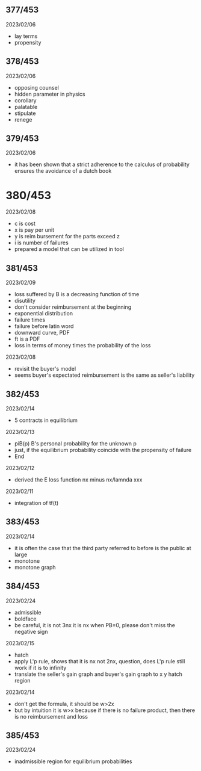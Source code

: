 ## 377/453

2023/02/06

- lay terms
- propensity

## 378/453

2023/02/06

- opposing counsel
- hidden parameter in physics
- corollary
- palatable
- stipulate
- renege

## 379/453

2023/02/06

- it has been shown that a strict adherence to the calculus of probability ensures the avoidance of a dutch book

# 380/453

2023/02/08

- c is cost
- x is pay per unit
- y is reim bursement for the parts exceed z
- i is number of failures
- prepared a model that can be utilized in tool

## 381/453

2023/02/09

- loss suffered by B is a decreasing function of time
- disutility
- don't consider reimbursement at the beginning
- exponential distribution
- failure times
- failure before latin word
- downward curve, PDF
- ft is a PDF
- loss in terms of money times the probability of the loss

2023/02/08

- revisit the buyer's model
- seems buyer's expectated reimbursement is the same as seller's liability


## 382/453

2023/02/14

- 5 contracts in equilibrium

2023/02/13

- piB(p) B's personal probability for the unknown p
- just, if the equilibrium probability coincide with the propensity of failure
- End

2023/02/12

- derived the E loss function nx minus nx/lamnda xxx

2023/02/11

- integration of tf(t)

## 383/453

2023/02/14

- it is often the case that the third party referred
to before is the public at large
- monotone
- monotone graph

## 384/453

2023/02/24

- admissible
- boldface
- be careful, it is not 3nx it is nx when PB=0, please don't miss the negative sign

2023/02/15

- hatch
- apply L'p rule, shows that it is nx not 2nx, question, does L'p rule still work if it is to infinity
- translate the seller's gain graph and buyer's gain graph to x y hatch region

2023/02/14

- don't get the formula, it should be w>2x
- but by intuition it is w>x because if there is no failure product, then there is no reimbursement and loss

## 385/453

2023/02/24

- inadmissible region for equilibrium probabilities
